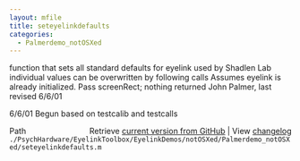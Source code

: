 ```yaml
---
layout: mfile
title: seteyelinkdefaults
categories:
  - Palmerdemo_notOSXed
---
```


function that sets all standard defaults for eyelink used by Shadlen Lab
individual values can be overwritten by following calls
Assumes eyelink is already initialized.
Pass screenRect; nothing returned
John Palmer, last revised 6/6/01

6/6/01  Begun based on testcalib and testcalls


<div class="code_header" style="text-align:right;">
  <span style="float:left;">Path&nbsp;&nbsp;</span> <span class="counter">Retrieve <a href=
  "https://raw.github.com/Psychtoolbox-3/Psychtoolbox-3/beta/./PsychHardware/EyelinkToolbox/EyelinkDemos/notOSXed/Palmerdemo_notOSXed/seteyelinkdefaults.m">current version from GitHub</a> | View <a href=
  "https://github.com/Psychtoolbox-3/Psychtoolbox-3/commits/beta/./PsychHardware/EyelinkToolbox/EyelinkDemos/notOSXed/Palmerdemo_notOSXed/seteyelinkdefaults.m">changelog</a></span>
</div>
<div class="code">
  <code>./PsychHardware/EyelinkToolbox/EyelinkDemos/notOSXed/Palmerdemo_notOSXed/seteyelinkdefaults.m</code>
</div>

